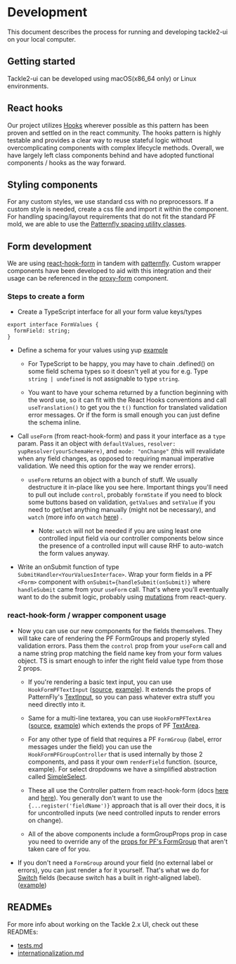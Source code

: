 # Development

This document describes the process for running and developing tackle2-ui on your local computer.

## Getting started

Tackle2-ui can be developed using macOS(x86_64 only) or Linux environments.

## React hooks

Our project utilizes [Hooks](https://reactjs.org/docs/hooks-intro.html) wherever possible as this pattern has been proven and settled on in the react community. The hooks pattern is highly testable and provides a clear way to reuse stateful logic without overcomplicating components with complex lifecycle methods. Overall, we have largely left class components behind and have adopted functional components / hooks as the way forward.

## Styling components

For any custom styles, we use standard css with no preprocessors. If a custom style is needed, create a css file and import it within the component.
For handling spacing/layout requirements that do not fit the standard PF mold, we are able to use the [Patternfly spacing utility classes](https://www.patternfly.org/v4/utilities/spacing).

## Form development

We are using [react-hook-form](https://react-hook-form.com) in tandem with [patternfly](https://www.patternfly.org/v4/). Custom wrapper components have been developed to aid with this integration and their usage can be referenced in the [proxy-form](./client/src/app/pages/proxies/proxy-form.tsx) component.

### Steps to create a form

- Create a TypeScript interface for all your form value keys/types

```
export interface FormValues {
  formField: string;
}
```

- Define a schema for your values using yup [example](https://github.com/konveyor/tackle2-ui/blob/main/client/src/app/pages/proxies/proxies-validation-schema.ts#L7-L67)

  - For TypeScript to be happy, you may have to chain .defined() on some field schema types so it doesn't yell at you for e.g. Type `string | undefined` is not assignable to type `string`.

  - You want to have your schema returned by a function beginning with the word use, so it can fit with the React Hooks conventions and call `useTranslation()` to get you the `t()` function for translated validation error messages. Or if the form is small enough you can just define the schema inline.

- Call `useForm` (from react-hook-form) and pass it your interface as a `type` param. Pass it an object with `defaultValues`, `resolver: yupResolver(yourSchemaHere)`, and `mode: "onChange"` (this will revalidate when any field changes, as opposed to requiring manual imperative validation. We need this option for the way we render errors).

  - `useForm` returns an object with a bunch of stuff. We usually destructure it in-place like you see here. Important things you'll need to pull out include `control`, probably `formState` if you need to block some buttons based on validation, `getValues` and `setValue` if you need to get/set anything manually (might not be necessary), and `watch` (more info on `watch` [here](https://react-hook-form.com/api/useform/watch/)) .

    - Note: `watch` will not be needed if you are using least one controlled input field via our controller components below since the presence of a controlled input will cause RHF to auto-watch the form values anyway.

- Write an onSubmit function of type `SubmitHandler<YourValuesInterface>`. Wrap your form fields in a PF `<Form>` component with `onSubmit={handleSubmit(onSubmit)}` where `handleSubmit` came from your `useForm` call. That's where you'll eventually want to do the submit logic, probably using [mutations](https://tanstack.com/query/v4/docs/guides/mutations) from react-query.

### react-hook-form / wrapper component usage

- Now you can use our new components for the fields themselves. They will take care of rendering the PF FormGroups and properly styled validation errors. Pass them the `control` prop from your `useForm` call and a name string prop matching the field name key from your form values object. TS is smart enough to infer the right field value type from those 2 props.

  - If you're rendering a basic text input, you can use `HookFormPFTextInput` ([source](https://github.com/konveyor/tackle2-ui/blob/main/client/src/app/shared/components/hook-form-pf-fields/hook-form-pf-text-area.tsx), [example](https://github.com/konveyor/tackle2-ui/blob/main/client/src/app/pages/proxies/proxy-form.tsx#L372-L378)). It extends the props of PatternFly's [TextInput](https://www.patternfly.org/v4/components/text-input), so you can pass whatever extra stuff you need directly into it.

  - Same for a multi-line textarea, you can use `HookFormPFTextArea` ([source](https://github.com/konveyor/tackle2-ui/blob/main/client/src/app/shared/components/hook-form-pf-fields/hook-form-pf-group-controller.tsx), [example](https://github.com/konveyor/tackle2-ui/blob/main/client/src/app/pages/proxies/proxy-form.tsx#L257-L282)) which extends the props of PF [TextArea](https://www.patternfly.org/v4/components/text-area).

  - For any other type of field that requires a PF `FormGroup` (label, error messages under the field) you can use the `HookFormPFGroupController` that is used internally by those 2 components, and pass it your own `renderField` function. (source, example). For select dropdowns we have a simplified abstraction called [SimpleSelect](https://github.com/konveyor/tackle2-ui/blob/main/client/src/app/shared/components/simple-select/simple-select.tsx).

  - These all use the Controller pattern from react-hook-form (docs [here](https://react-hook-form.com/get-started#IntegratingwithUIlibraries) and [here](https://react-hook-form.com/api/usecontroller/controller)). You generally don't want to use the `{...register('fieldName')}` approach that is all over their docs, it is for uncontrolled inputs (we need controlled inputs to render errors on change).
  - All of the above components include a formGroupProps prop in case you need to override any of the [props for PF's FormGroup](https://www.patternfly.org/v4/components/form#formgroup) that aren't taken care of for you.

- If you don't need a `FormGroup` around your field (no external label or errors), you can just render a <Controller> for it yourself. That's what we do for [Switch](https://www.patternfly.org/v4/components/switch) fields (because switch has a built in right-aligned label). ([example](https://github.com/konveyor/tackle2-ui/blob/main/client/src/app/pages/proxies/proxy-form.tsx#L286-L300))

## READMEs

For more info about working on the Tackle 2.x UI, check out these READMEs:

- [tests.md](./tests.md)
- [internationalization.md](./INTERNATIONALIZATION.md)
